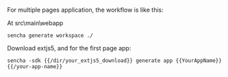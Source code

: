 For multiple pages application, the workflow is like this:

At src\main\webapp

````
sencha generate workspace ./
````

Download extjs5, and for the first page app:

````
sencha -sdk {{/dir/your_extjs5_download}} generate app {{YourAppName}} {{/your-app-name}}
````


